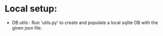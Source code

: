 # Local setup:
- DB utils : Run 'utils.py' to create and populate a local sqlite DB with the given json file.


